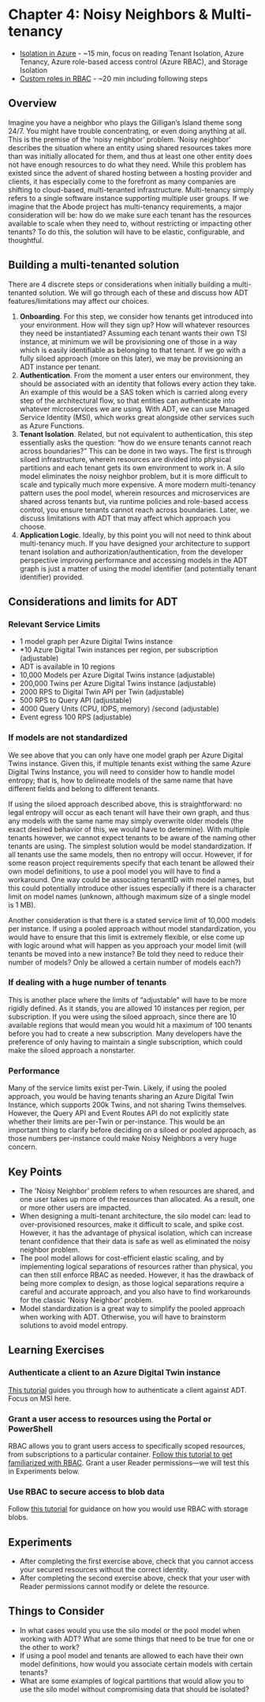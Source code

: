 # Chapter 4: Noisy Neighbors & Multi-tenancy

- [Isolation in Azure](https://docs.microsoft.com/en-us/azure/security/fundamentals/isolation-choices) - ~15 min, focus on reading Tenant Isolation, Azure Tenancy, Azure role-based access control (Azure RBAC), and Storage Isolation
- [Custom roles in RBAC](https://docs.microsoft.com/en-us/azure/role-based-access-control/custom-roles) - ~20 min including following steps

## Overview

Imagine you have a neighbor who plays the Gilligan’s Island theme song 24/7. You might have trouble concentrating, or even doing anything at all. This is the premise of the ‘noisy neighbor’ problem. ‘Noisy neighbor’ describes the situation where an entity using shared resources takes more than was initially allocated for them, and thus at least one other entity does not have enough resources to do what they need.
While this problem has existed since the advent of shared hosting between a hosting provider and clients, it has especially come to the forefront as many companies are shifting to cloud-based, multi-tenanted infrastructure. Multi-tenancy simply refers to a single software instance supporting multiple user groups.
If we imagine that the Abode project has multi-tenancy requirements, a major consideration will be: how do we make sure each tenant has the resources available to scale when they need to, without restricting or impacting other tenants? To do this, the solution will have to be elastic, configurable, and thoughtful.

## Building a multi-tenanted solution

There are 4 discrete steps or considerations when initially building a multi-tenanted solution. We will go through each of these and discuss how ADT features/limitations may affect our choices.

1. **Onboarding**. For this step, we consider how tenants get introduced into your environment. How will they sign up? How will whatever resources they need be instantiated? Assuming each tenant wants their own TSI instance, at minimum we will be provisioning one of those in a way which is easily identifiable as belonging to that tenant. If we go with a fully siloed approach (more on this later), we may be provisioning an ADT instance per tenant.
1. **Authentication**. From the moment a user enters our environment, they should be associated with an identity that follows every action they take. An example of this would be a SAS token which is carried along every step of the architectural flow, so that entities can authenticate into whatever microservices we are using. With ADT, we can use Managed Service Identity (MSI), which works great alongside other services such as Azure Functions.
1. **Tenant Isolation**. Related, but not equivalent to authentication, this step essentially asks the question: “how do we ensure tenants cannot reach across boundaries?” This can be done in two ways. The first is through siloed infrastructure, wherein resources are divided into physical partitions and each tenant gets its own environment to work in. A silo model eliminates the noisy neighbor problem, but it is more difficult to scale and typically much more expensive. A more modern multi-tenancy pattern uses the pool model, wherein resources and microservices are shared across tenants but, via runtime policies and role-based access control, you ensure tenants cannot reach across boundaries. Later, we discuss limitations with ADT that may affect which approach you choose.
1. **Application Logic**. Ideally, by this point you will not need to think about multi-tenancy much. If you have designed your architecture to support tenant isolation and authorization/authentication, from the developer perspective improving performance and accessing models in the ADT graph is just a matter of using the model identifier (and potentially tenant identifier) provided.

## Considerations and limits for ADT

### **Relevant Service Limits**

- 1 model graph per Azure Digital Twins instance
- *10 Azure Digital Twin instances per region, per subscription (adjustable)
- ADT is available in 10 regions
- 10,000 Models per Azure Digital Twins instance (adjustable)
- 200,000 Twins per Azure Digital Twins instance (adjustable)
- 2000 RPS to Digital Twin API per Twin (adjustable)
- 500 RPS to Query API (adjustable)
- 4000 Query Units (CPU, IOPS, memory) /second (adjustable)
- Event egress 100 RPS (adjustable)

### **If models are not standardized**

We see above that you can only have one model graph per Azure Digital Twins instance. Given this, if multiple tenants exist withing the same Azure Digital Twins Instance, you will need to consider how to handle model entropy; that is, how to delineate models of the same name that have different fields and belong to different tenants.

If using the siloed approach described above, this is straightforward: no legal entropy will occur as each tenant will have their own graph, and thus any models with the same name may simply overwrite older models (the exact desired behavior of this, we would have to determine). 
With multiple tenants however, we cannot expect tenants to be aware of the naming other tenants are using. The simplest solution would be model standardization. If all tenants use the same models, then no entropy will occur. However, if for some reason project requirements specify that each tenant be allowed their own model definitions, to use a pool model you will have to find a workaround. One way could be associating tenantID with model names, but this could potentially introduce other issues especially if there is a character limit on model names (unknown, although maximum size of a single model is 1 MB). 

Another consideration is that there is a stated service limit of 10,000 models per instance. If using a pooled approach without model standardization, you would have to ensure that this limit is extremely flexible, or else come up with logic around what will happen as you approach your model limit (will tenants be moved into a new instance? Be told they need to reduce their number of models? Only be allowed a certain number of models each?)

### **If dealing with a huge number of tenants**

This is another place where the limits of “adjustable” will have to be more rigidly defined. As it stands, you are allowed 10 instances per region, per subscription. If you were using the siloed approach, since there are 10 available regions that would mean you would hit a maximum of 100 tenants before you had to create a new subscription. Many developers have the preference of only having to maintain a single subscription, which could make the siloed approach a nonstarter.

### **Performance**

Many of the service limits exist per-Twin. Likely, if using the pooled approach, you would be having tenants sharing an Azure Digital Twin Instance, which supports 200k Twins, and not sharing Twins themselves. However, the Query API and Event Routes API do not explicitly state whether their limits are per-Twin or per-instance. This would be an important thing to clarify before deciding on a siloed or pooled approach, as those numbers per-instance could make Noisy Neighbors a very huge concern.

## Key Points

- The 'Noisy Neighbor' problem refers to when resources are shared, and one user takes up more of the resources than allocated. As a result, one or more other users are impacted.
- When designing a multi-tenant architecture, the silo model can: lead to over-provisioned resources, make it difficult to scale, and spike cost. However, it has the advantage of physical isolation, which can increase tenant confidence that their data is safe as well as eliminated the noisy neighbor problem.
- The pool model allows for cost-efficient elastic scaling, and by implementing logical separations of resources rather than physical, you can then still enforce RBAC as needed. However, it has the drawback of being more complex to design, as those logical separations require a careful and accurate approach, and you also have to find workarounds for the classic 'Noisy Neighbor' problem.
- Model standardization is a great way to simplify the pooled approach when working with ADT. Otherwise, you will have to brainstorm solutions to avoid model entropy.

## Learning Exercises

### Authenticate a client to an Azure Digital Twin instance

[This tutorial]( https://docs.microsoft.com/en-us/azure/digital-twins/how-to-authenticate-client) guides you through how to authenticate a client against ADT. Focus on MSI here.

### Grant a user access to resources using the Portal or PowerShell

RBAC allows you to grant users access to specifically scoped resources, from subscriptions to a particular container. [Follow this tutorial to get familiarized with RBAC](https://docs.microsoft.com/en-us/azure/role-based-access-control/tutorial-role-assignments-user-powershell). Grant a user Reader permissions—we will test this in Experiments below.

### Use RBAC to secure access to blob data

Follow [this tutorial](https://docs.microsoft.com/en-us/azure/storage/common/storage-auth-aad-rbac-portal) for guidance on how you would use RBAC with storage blobs.

## Experiments

- After completing the first exercise above, check that you cannot access your secured resources without the correct identity.
- After completing the second exercise above, check that your user with Reader permissions cannot modify or delete the resource.

## Things to Consider

- In what cases would you use the silo model or the pool model when working with ADT? What are some things that need to be true for one or the other to work?
- If using a pool model and tenants are allowed to each have their own model definitions, how would you associate certain models with certain tenants?
- What are some examples of logical partitions that would allow you to use the silo model without compromising data that should be isolated?
